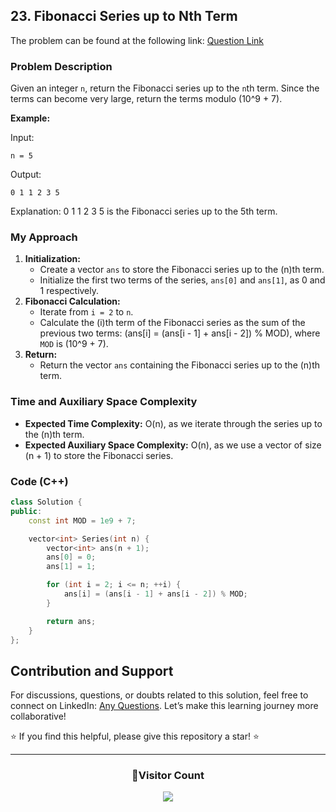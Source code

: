 ## 23. Fibonacci Series up to Nth Term

The problem can be found at the following link: [Question Link](https://www.geeksforgeeks.org/problems/fibonacci-series-up-to-nth-term/1)

### Problem Description

Given an integer `n`, return the Fibonacci series up to the `n`th term. Since the terms can become very large, return the terms modulo \(10^9 + 7\).

**Example:**

Input:

```
n = 5
```

Output:

```
0 1 1 2 3 5
```

Explanation:
0 1 1 2 3 5 is the Fibonacci series up to the 5th term.

### My Approach

1. **Initialization:**
   - Create a vector `ans` to store the Fibonacci series up to the \(n\)th term.
   - Initialize the first two terms of the series, `ans[0]` and `ans[1]`, as 0 and 1 respectively.
2. **Fibonacci Calculation:**
   - Iterate from `i = 2` to `n`.
   - Calculate the \(i\)th term of the Fibonacci series as the sum of the previous two terms: \(ans[i] = (ans[i - 1] + ans[i - 2]) \% MOD\), where `MOD` is \(10^9 + 7\).
3. **Return:**
   - Return the vector `ans` containing the Fibonacci series up to the \(n\)th term.

### Time and Auxiliary Space Complexity

- **Expected Time Complexity:** O(n), as we iterate through the series up to the \(n\)th term.
- **Expected Auxiliary Space Complexity:** O(n), as we use a vector of size \(n + 1\) to store the Fibonacci series.

### Code (C++)

```cpp
class Solution {
public:
    const int MOD = 1e9 + 7;

    vector<int> Series(int n) {
        vector<int> ans(n + 1);
        ans[0] = 0;
        ans[1] = 1;

        for (int i = 2; i <= n; ++i) {
            ans[i] = (ans[i - 1] + ans[i - 2]) % MOD;
        }

        return ans;
    }
};
```

## Contribution and Support

For discussions, questions, or doubts related to this solution, feel free to connect on LinkedIn: [Any Questions](https://www.linkedin.com/in/patel-hetkumar-sandipbhai-8b110525a/). Let’s make this learning journey more collaborative!

⭐ If you find this helpful, please give this repository a star! ⭐

---

<div align="center">
  <h3><b>📍Visitor Count</b></h3>
</div>

<p align="center">
  <img src="https://profile-counter.glitch.me/Hunterdii/count.svg" />
</p>
